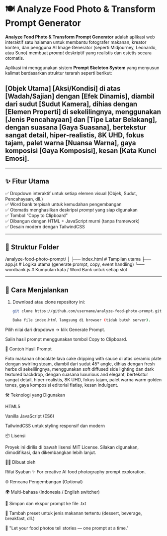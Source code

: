 # 🍽️ Analyze Food Photo & Transform Prompt Generator

**Analyze Food Photo & Transform Prompt Generator** adalah aplikasi web interaktif satu halaman untuk membantu fotografer makanan, kreator konten, dan pengguna AI Image Generator (seperti Midjourney, Leonardo, atau Suno) membuat *prompt* deskriptif yang realistis dan estetis secara otomatis.

Aplikasi ini menggunakan sistem **Prompt Skeleton System** yang menyusun kalimat berdasarkan struktur terarah seperti berikut:

[Objek Utama] [Aksi/Kondisi] di atas [Wadah/Sajian] dengan [Efek Dinamis],
diambil dari sudut [Sudut Kamera],
dihias dengan [Elemen Properti] di sekelilingnya,
menggunakan [Jenis Pencahayaan] dan [Tipe Latar Belakang],
dengan suasana [Gaya Suasana],
bertekstur sangat detail, hiper-realistis, 8K UHD, fokus tajam,
palet warna [Nuansa Warna],
gaya komposisi [Gaya Komposisi], kesan [Kata Kunci Emosi].
---


---

## ✨ **Fitur Utama**
✅ Dropdown interaktif untuk setiap elemen visual (Objek, Sudut, Pencahayaan, dll.)  
✅ Word bank terpisah untuk kemudahan pengembangan  
✅ Otomatis menghasilkan deskripsi *prompt* yang siap digunakan  
✅ Tombol “Copy to Clipboard”  
✅ Dibangun dengan HTML + JavaScript murni (tanpa framework)  
✅ Desain modern dengan TailwindCSS  

---

## 🧩 **Struktur Folder**
 /analyze-food-photo-prompt/
 │
 ├── index.html # Tampilan utama
 ├── app.js # Logika utama (generate prompt, copy, event handling)
 └── wordbank.js # Kumpulan kata / Word Bank untuk setiap slot


---

## 🚀 **Cara Menjalankan**
1. Download atau clone repository ini:
   ```bash
   git clone https://github.com/username/analyze-food-photo-prompt.git

   Buka file index.html langsung di browser (tidak butuh server).

Pilih nilai dari dropdown → klik Generate Prompt.

Salin hasil prompt menggunakan tombol Copy to Clipboard.

🧠 Contoh Hasil Prompt

Foto makanan chocolate lava cake dripping with sauce di atas ceramic plate dengan swirling steam, diambil dari sudut 45° angle, dihias dengan fresh herbs di sekelilingnya, menggunakan soft diffused side lighting dan dark textured backdrop, dengan suasana luxurious and elegant, bertekstur sangat detail, hiper-realistis, 8K UHD, fokus tajam, palet warna warm golden tones, gaya komposisi editorial flatlay, kesan indulgent.

🛠️ Teknologi yang Digunakan

HTML5

Vanilla JavaScript (ES6)

TailwindCSS untuk styling responsif dan modern

📦 Lisensi

Proyek ini dirilis di bawah lisensi MIT License.
Silakan digunakan, dimodifikasi, dan dikembangkan lebih lanjut.

👨‍💻 Dibuat oleh

Rifai Syaban
✨ For creative AI food photography prompt exploration.

🌐 Rencana Pengembangan (Optional)

🌍 Multi-bahasa (Indonesia / English switcher)

💾 Simpan dan ekspor prompt ke file .txt

🧠 Tambah preset untuk jenis makanan tertentu (dessert, beverage, breakfast, dll.)

🎨 "Let your food photos tell stories — one prompt at a time."
